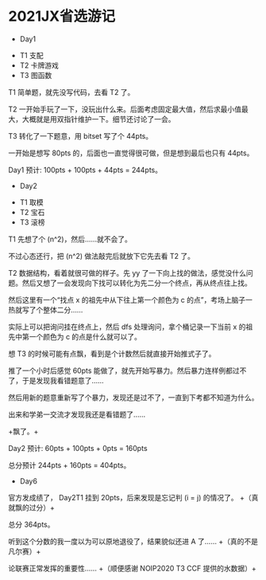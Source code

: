 # 2021JX省选游记


* Day1
- T1 支配
- T2 卡牌游戏
- T3 图函数

T1 简单题，就先没写代码，去看 T2 了。

T2 一开始手玩了一下，没玩出什么来。后面考虑固定最大值，然后求最小值最大，大概就是用双指针维护一下。细节还讨论了一会。

T3 转化了一下题意，用 bitset 写了个 44pts。

一开始是想写 80pts 的，后面也一直觉得很可做，但是想到最后也只有 44pts。

Day1 预计: 100pts + 100pts + 44pts = 244pts。

* Day2
- T1 取模
- T2 宝石
- T3 滚榜

T1 先想了个 \(n^2\)，然后……就不会了。

不过心态还行，把 \(n^2\) 做法敲完后就放下它先去看 T2 了。

T2 数据结构，看着就很可做的样子。先 yy 了一下向上找的做法，感觉没什么问题。然后又想了一会发现向下找可以转化为先二分一个终点，再从终点往上找。

然后这里有一个“找点 x 的祖先中从下往上第一个颜色为 c 的点”，考场上脑子一热就写了个整体二分……

实际上可以把询问挂在终点上，然后 dfs 处理询问，拿个桶记录一下当前 x 的祖先中第一个颜色为 c 的点是什么就可以了。

想 T3 的时候可能有点飘，看到是个计数然后就直接开始推式子了。

推了一个小时后感觉 60pts 能做了，就先开始写暴力。然后暴力连样例都过不了，于是发现我看错题意了……

然后用新的题意重新写了个暴力，发现还是过不了，一直到下考都不知道为什么。

出来和学弟一交流才发现我还是看错题了……

+飘了。+

Day2 预计: 60pts + 100pts + 0pts = 160pts

总分预计 244pts + 160pts = 404pts。

* Day6

官方发成绩了， Day2T1 挂到 20pts，后来发现是忘记判 \(i = j\) 的情况了。 +（真就飘的过分）+

总分 364pts。

听到这个分数的我一度以为可以原地退役了，结果貌似还进 A 了…… +（真的不是凡尔赛）+

论联赛正常发挥的重要性…… +（顺便感谢 NOIP2020 T3 CCF 提供的水数据）+

